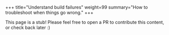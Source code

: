 +++
title="Understand build failures"
weight=99
summary="How to troubleshoot when things go wrong."
+++

This page is a stub! Please feel free to open a PR to contribute this content, or check back later :)